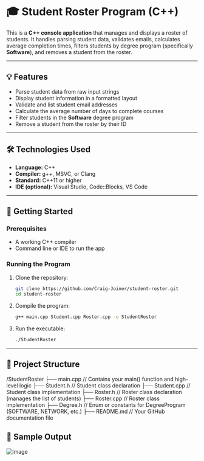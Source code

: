 # 🎓 Student Roster Program (C++)

This is a **C++ console application** that manages and displays a roster of students. It handles parsing student data, validates emails, calculates average completion times, filters students by degree program (specifically **Software**), and removes a student from the roster.

---

## 💡 Features

- Parse student data from raw input strings  
- Display student information in a formatted layout  
- Validate and list student email addresses  
- Calculate the average number of days to complete courses  
- Filter students in the **Software** degree program  
- Remove a student from the roster by their ID  

---

## 🛠️ Technologies Used

- **Language:** C++  
- **Compiler:** g++, MSVC, or Clang  
- **Standard:** C++11 or higher  
- **IDE (optional):** Visual Studio, Code::Blocks, VS Code  

---

## 🚀 Getting Started

### Prerequisites

- A working C++ compiler
- Command line or IDE to run the app

### Running the Program

1. Clone the repository:
    ```bash
    git clone https://github.com/Craig-Joiner/student-roster.git
    cd student-roster
    ```

2. Compile the program:
    ```bash
    g++ main.cpp Student.cpp Roster.cpp -o StudentRoster
    ```

3. Run the executable:
    ```bash
    ./StudentRoster
    ```

---

## 📁 Project Structure

/StudentRoster
├── main.cpp              // Contains your main() function and high-level logic
├── Student.h             // Student class declaration
├── Student.cpp           // Student class implementation
├── Roster.h              // Roster class declaration (manages the list of students)
├── Roster.cpp            // Roster class implementation
├── Degree.h              // Enum or constants for DegreeProgram (SOFTWARE, NETWORK, etc.)
├── README.md             // Your GitHub documentation file


## 📸 Sample Output

![image](https://github.com/user-attachments/assets/ddcc1934-6a5b-48ea-b447-d7e45a790de4)

